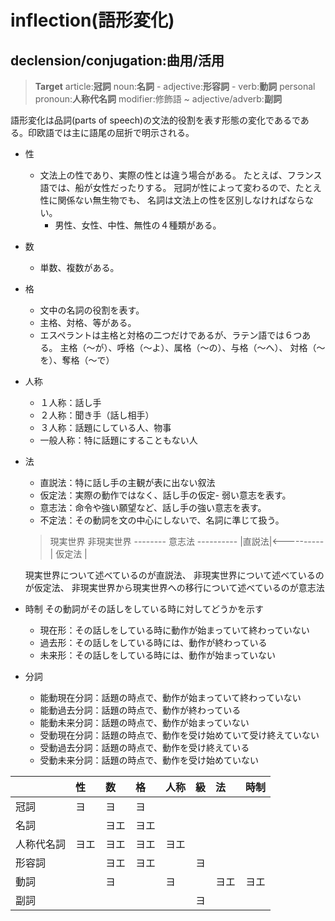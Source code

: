 # inflection(語形変化)

## declension/conjugation:曲用/活用

> **Target**
> article:**冠詞**
> noun:**名詞** - adjective:**形容詞** - verb:**動詞**
> personal pronoun:**人称代名詞**
> modifier:修飾語 ~ adjective/adverb:**副詞**

語形変化は品詞(parts of speech)の文法的役割を表す形態の変化であるである。印欧語では主に語尾の屈折で明示される。

- 性
	- 文法上の性であり、実際の性とは違う場合がある。
      たとえば、フランス語では、船が女性だったりする。
      冠詞が性によって変わるので、たとえ性に関係ない無生物でも、
      名詞は文法上の性を区別しなければならない。
		- 男性、女性、中性、無性の４種類がある。

- 数
	- 単数、複数がある。

- 格
	- 文中の名詞の役割を表す。
	- 主格、対格、等がある。
	- エスペラントは主格と対格の二つだけであるが、ラテン語では６つある。
      主格（～が）、呼格（～よ）、属格（～の）、与格（～へ）、
      対格（～を）、奪格（～で）

- 人称
	- １人称：話し手
	- ２人称：聞き手（話し相手）
	- ３人称：話題にしている人、物事
	- 一般人称：特に話題にすることもない人

- 法
	- 直説法：特に話し手の主観が表に出ない叙法
	- 仮定法：実際の動作ではなく、話し手の仮定- 弱い意志を表す。
	- 意志法：命令や強い願望など、話し手の強い意志を表す。
	- 不定法：その動詞を文の中心にしないで、名詞に準じて扱う。

    >    現実世界           非現実世界
	> --------   意志法  ----------
    > |直説法|<----------| 仮定法 |

	現実世界について述べているのが直説法、
	非現実世界について述べているのが仮定法、
	非現実世界から現実世界への移行について述べているのが意志法

- 時制  その動詞がその話しをしている時に対してどうかを示す
	- 現在形：その話しをしている時に動作が始まっていて終わっていない
	- 過去形：その話しをしている時には、動作が終わっている
	- 未来形：その話しをしている時には、動作が始まっていない

- 分詞
	- 能動現在分詞：話題の時点で、動作が始まっていて終わっていない
	- 能動過去分詞：話題の時点で、動作が終わっている
	- 能動未来分詞：話題の時点で、動作が始まっていない
	- 受動現在分詞：話題の時点で、動作を受け始めていて受け終えていない
	- 受動過去分詞：話題の時点で、動作を受け終えている
	- 受動未来分詞：話題の時点で、動作を受け始めていない

|            | 性   | 数   | 格   | 人称 | 級   | 法   | 時制 |
| :--------- | :--- | :--- | :--- | :--- | :--- | :--- | :--- |
| 冠詞       | ヨ   | ヨ   | ヨ   |      |      |      |      |
| 名詞       |      | ヨエ | ヨエ |      |      |      |      |
| 人称代名詞 | ヨエ | ヨエ | ヨエ | ヨエ |      |      |      |
| 形容詞     |      | ヨエ | ヨエ |      | ヨ   |      |      |
| 動詞       |      | ヨ   |      | ヨ   |      | ヨエ | ヨエ |
| 副詞       |      |      |      |      | ヨ   |      |      |